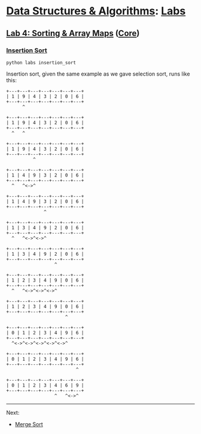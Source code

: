 # [Data Structures & Algorithms](https://github.com/bertie-wheen/dsa-2023-4/blob/trunk/README.md): [Labs](https://github.com/bertie-wheen/dsa-2023-4/blob/trunk/labs/README.md)

## [Lab 4: Sorting & Array Maps](https://github.com/bertie-wheen/dsa-2023-4/blob/trunk/labs/lab4/README.md) ([Core](https://github.com/bertie-wheen/dsa-2023-4/blob/trunk/labs/lab4/core/README.md))

### [Insertion Sort](https://github.com/bertie-wheen/dsa-2023-4/blob/trunk/labs/lab4/core/insertion_sort/README.md)
```shell
python labs insertion_sort
```

Insertion sort, given the same example as we gave selection sort, runs like this:
```
+---+---+---+---+---+---+---+
| 1 | 9 | 4 | 3 | 2 | 0 | 6 |
+---+---+---+---+---+---+---+
      ^

+---+---+---+---+---+---+---+
| 1 | 9 | 4 | 3 | 2 | 0 | 6 |
+---+---+---+---+---+---+---+
  ^   ^

+---+---+---+---+---+---+---+
| 1 | 9 | 4 | 3 | 2 | 0 | 6 |
+---+---+---+---+---+---+---+
          ^

+---+---+---+---+---+---+---+
| 1 | 4 | 9 | 3 | 2 | 0 | 6 |
+---+---+---+---+---+---+---+
  ^   ^<->^

+---+---+---+---+---+---+---+
| 1 | 4 | 9 | 3 | 2 | 0 | 6 |
+---+---+---+---+---+---+---+
              ^

+---+---+---+---+---+---+---+
| 1 | 3 | 4 | 9 | 2 | 0 | 6 |
+---+---+---+---+---+---+---+
  ^   ^<->^<->^

+---+---+---+---+---+---+---+
| 1 | 3 | 4 | 9 | 2 | 0 | 6 |
+---+---+---+---+---+---+---+
                  ^

+---+---+---+---+---+---+---+
| 1 | 2 | 3 | 4 | 9 | 0 | 6 |
+---+---+---+---+---+---+---+
  ^   ^<->^<->^<->^

+---+---+---+---+---+---+---+
| 1 | 2 | 3 | 4 | 9 | 0 | 6 |
+---+---+---+---+---+---+---+
                      ^

+---+---+---+---+---+---+---+
| 0 | 1 | 2 | 3 | 4 | 9 | 6 |
+---+---+---+---+---+---+---+
  ^<->^<->^<->^<->^<->^

+---+---+---+---+---+---+---+
| 0 | 1 | 2 | 3 | 4 | 9 | 6 |
+---+---+---+---+---+---+---+
                          ^

+---+---+---+---+---+---+---+
| 0 | 1 | 2 | 3 | 4 | 6 | 9 |
+---+---+---+---+---+---+---+
                  ^   ^<->^
```

---

Next:
- [Merge Sort](https://github.com/bertie-wheen/dsa-2023-4/blob/trunk/labs/lab4/core/merge_sort/README.md)
